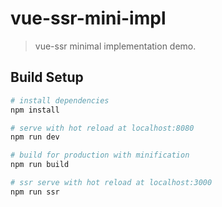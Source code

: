 # vue-ssr-mini-impl

> vue-ssr minimal implementation demo.

## Build Setup

```bash
# install dependencies
npm install

# serve with hot reload at localhost:8080
npm run dev

# build for production with minification
npm run build

# ssr serve with hot reload at localhost:3000
npm run ssr
```
